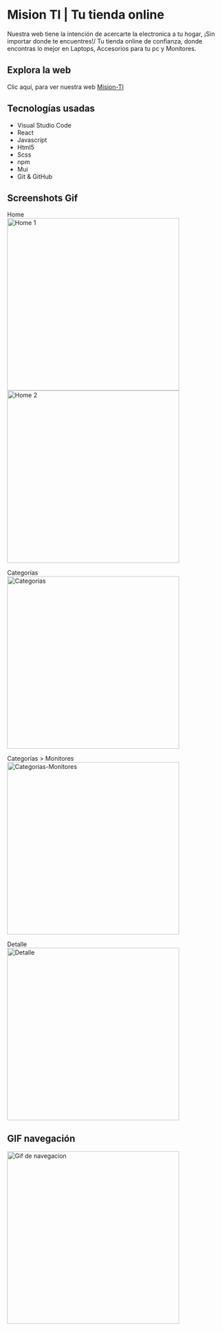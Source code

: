 # Mision TI | Tu tienda online

Nuestra web tiene la intención de acercarte la electronica a tu hogar, ¡Sin importar donde te encuentres!/
Tu tienda online de confianza, donde encontras lo mejor en Laptops, Accesorios para tu pc y Monitores.

## Explora la web

Clic aquí, para ver nuestra web [Mision-TI](/https://juanma19r.github.io/ecommerce-react/)

## Tecnologías usadas

- Visual Studio Code
- React 
- Javascript
- Html5
- Scss
- npm
- Mui
- Git & GitHub

## Screenshots Gif

Home\
<img src ="https://i.imgur.com/78GLuyO.png" alt="Home 1" width="400"/>\
<img src ="https://i.imgur.com/yR059GI.png" alt="Home 2" width="400"/>

Categorías\
<img src ="https://i.imgur.com/F0pQzmX.png" alt="Categorias" width="400"/>

Categorías > Monitores\
<img src ="https://i.imgur.com/0BsnCNB.png" alt="Categorias-Monitores" width="400"/>

Detalle\
<img src ="https://i.imgur.com/L8FPlyf.png" alt="Detalle" width="400"/>

## GIF navegación

<img src ="./assets/images/navegacion.gif" alt="Gif de navegacion" width="400">